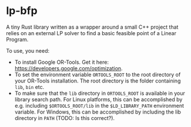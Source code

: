 lp-bfp
======

A tiny Rust library written as a wrapper around a small C++ project that relies on an external LP solver to find a basic feasible point of a Linear Program.

To use, you need:

- To install Google OR-Tools. Get it here: https://developers.google.com/optimization.
- To set the environment variable `ORTOOLS_ROOT` to the root directory of your OR-Tools installation.
The root directory is the folder containing `lib`, `bin` etc.
- To make sure that the `lib` directory in `ORTOOLS_ROOT` is available in your library search path.
For Linux platforms, this can be accomplished by e.g. including `$ORTOOLS_ROOT/lib` in the `$LD_LIBRARY_PATH` environment
variable. For Windows, this can be accomplished by including the lib directory in `PATH` (TODO: Is this correct?). 
